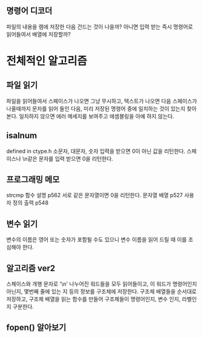 
## 명령어 디코더
파일의 내용을 램에 저장한 다음 건드는 것이 나을까?
아니면 입력 받는 즉시 명령어로 읽어들여서 배열에 저장할까?


# 전체적인 알고리즘

## 파일 읽기
파일을 읽어들여서 스페이스가 나오면 그냥 무시하고, 텍스트가 나오면 다음 스페이스가 나올때까지 문자를 읽어 들인 다음, 미리 저장된 명령어 중에 일치하는 것이 있는지 찾아본다.
일치하지 않으면 에러 메세지를 보여주고 에셈블링을 아예 하지 않는다.

## isalnum
defined in ctype.h
소문자, 대문자, 숫자 입력을 받으면 0이 아닌 값을 리턴한다.
스페이스나 \n같은 문자를 입력 받으면 0을 리턴한다.

## 프로그래밍 메모
strcmp 함수 설명 p562
서로 같은 문자열이면 0을 리턴한다.
문자열 배열 p527
사용자 정의 출력 p548

## 변수 읽기
변수의 이름은 영어 또는 숫자가 포함될 수도 있으니 변수 이름을 읽어 드릴 때 이를 조심해야 한다.

## 알고리즘 ver2
스체이스와 개행 문자로 '\n' 나누어진 워드들을 모두 읽어들이고, 이 워드가 명령어인지 아닌지, 몇번째 줄에 있는 지 등의 정보를 구조체에 저장한다.
구조체 배열들을 순서대로 저장하고, 구조체 배열을 읽는 함수를 만들어 구조체들이 명령어인지, 변수 인지, 라벨인지 구분한다.
## fopen() 알아보기


